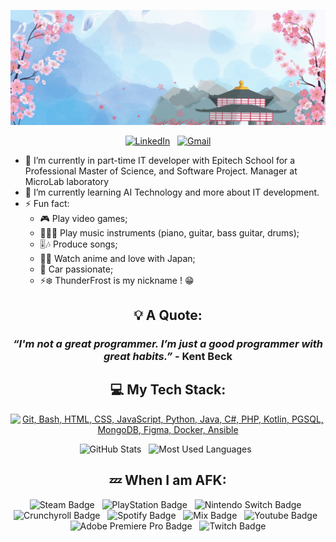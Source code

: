 <div align="center">

![Banner](./src/thunderfrost.gif)

<!-- CONTACT -->
[![LinkedIn](https://skillicons.dev/icons?i=linkedin)](https://www.linkedin.com/in/ryan-lauret-232559197/) &nbsp;
[![Gmail](https://skillicons.dev/icons?i=gmail)](mailto:ryan.lauret1@gmail.com?subject=Hello%20Ryan,%20From%20Github)

</div>

- 🔭 I’m currently in part-time IT developer with Epitech School for a Professional Master of Science, and Software Project.
Manager at MicroLab laboratory
- 🌱 I’m currently learning AI Technology and more about IT development.
- ⚡ Fun fact:
  - 🎮 Play video games;
  - 🎹🎸🥁 Play music instruments (piano, guitar, bass guitar, drums);
  - 🎚️🎶 Produce songs;
  - 👺🗾 Watch anime and love with Japan;
  - 🚗 Car passionate;
  - ⚡❄️ ThunderFrost is my nickname ! 😁

<div align="center">

<!-- QUOTE -->
## 💡 A Quote:

### *“I'm not a great programmer. I’m just a good programmer with great habits.”* - __Kent Beck__

<!-- STACK -->
## 💻 My Tech Stack:

[![Git, Bash, HTML, CSS, JavaScript, Python, Java, C#, PHP, Kotlin, PGSQL, MongoDB, Figma, Docker, Ansible](https://skillicons.dev/icons?i=git,bash,html,css,js,python,java,cs,php,kotlin,mysql,postgresql,mongo,figma,docker,ansible)](https://skillicons.dev)

<!-- STATS -->
<p>
    <img height=175 alt="GitHub Stats" src="https://github-readme-stats.vercel.app/api?username=thunderfrost23&show_icons=true&theme=dracula" />&nbsp;&nbsp;
    <img height=175 alt="Most Used Languages" src="https://github-readme-stats.vercel.app/api/top-langs/?username=thunderfrost23&layout=compact&theme=dracula" />&nbsp;&nbsp;
</p>

<!-- AFK -->
## 💤 When I am AFK:

![Steam Badge](https://img.shields.io/badge/steam-%23000000.svg?style=for-the-badge&logo=steam&logoColor=white) &nbsp;
![PlayStation Badge](https://img.shields.io/badge/playstation-0000FF.svg?style=for-the-badge&logo=playstation&logoColor=white) &nbsp;
![Nintendo Switch Badge](https://img.shields.io/badge/Switch-E60012?style=for-the-badge&logo=nintendo-switch&logoColor=white) &nbsp;
![Crunchyroll Badge](https://img.shields.io/badge/Crunchyroll-F47521?style=for-the-badge&logo=crunchyroll&logoColor=white) &nbsp;
![Spotify Badge](https://img.shields.io/badge/Spotify-1DB954?style=for-the-badge&logo=spotify&logoColor=white) &nbsp;
![Mix Badge](https://img.shields.io/badge/FL%20Studio-ff7314?style=for-the-badge&logo=mix&logoColor=white) &nbsp;
![Youtube Badge](https://img.shields.io/badge/Youtube-ff0000?style=for-the-badge&logo=youtube&logoColor=white) &nbsp;
![Adobe Premiere Pro Badge](https://img.shields.io/badge/Adobe%20Premiere%20Pro-99F?style=for-the-badge&logo=adobepremierepro&logoColor=white) &nbsp;
![Twitch Badge](https://img.shields.io/badge/Twitch-9146FF?style=for-the-badge&logo=twitch&logoColor=white)

</div>
